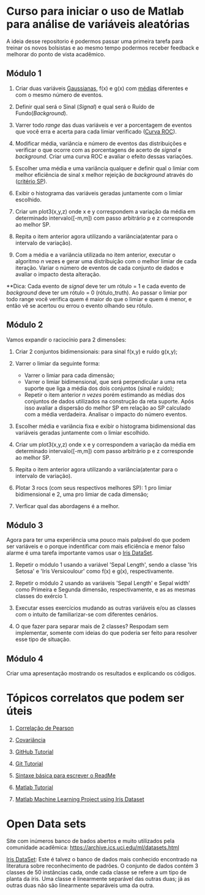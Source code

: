 # Curso para iniciar o uso de Matlab para análise de variáveis aleatórias

A ideia desse repositorio é podermos passar uma primeira tarefa para treinar os novos bolsistas e ao mesmo tempo podermos receber feedback e melhorar do ponto de vista acadêmico.

## Módulo 1 

1. Criar duas variáveis [Gaussianas](https://www.inf.ufsc.br/~andre.zibetti/probabilidade/normal.html), f(x) e g(x) com [médias](http://www.est.ufmg.br/~marcosop/est031/aulas/Capitulo_4_1.pdf) diferentes e com o mesmo número de eventos. 

2. Definir qual será o Sinal (*Signal*) e qual será o Ruído de Fundo(*Background*).

3. Varrer todo *range* das duas variáveis e ver a porcentagem de eventos que você erra e acerta para cada limiar verificado 
([Curva ROC](http://crsouza.com/2009/07/13/analise-de-poder-discriminativo-atraves-de-curvas-roc/)).

4. Modificar média, variância e número de eventos das distribuições e verificar o que ocorre com as porcentagens de acerto de *signal* e *background*. Criar uma curva ROC e avaliar o efeito dessas variações.

5. Escolher uma média e uma variância qualquer e definir qual o limiar com melhor eficiência de sinal x melhor rejeição de *background* através do ([critério SP](https://drive.google.com/file/d/1VifytdIoQkYvuBUzW5Ybgk0QH36XDAP3/view (Página 98))).

6. Exibir o histograma das variáveis geradas juntamente com o limiar escolhido.

7. Criar um plot3(x,y,z) onde x e y correspondem a variação da média em determinado intervalo([-m,m]) com passo arbitrário p e z corresponde ao melhor SP. 

8. Repita o item anterior agora utilizando a variância(atentar para o intervalo de variação).

9. Com a média e a variância utilizada no item anterior, executar o algoritmo *n* vezes e gerar uma distribuição com o melhor limiar de cada iteração. Variar o número de eventos de cada conjunto de dados e avaliar o impacto desta alteração.

**Dica: Cada evento de *signal* deve ter um rótulo = 1 e cada evento de *background* deve ter um rótulo = 0 (rótulo_truth). Ao passar o limiar por todo range você verifica quem é maior do que o limiar e quem é menor, e então vê se acertou ou errou o evento olhando seu rótulo.

## Módulo 2

Vamos expandir o raciocínio para 2 dimensões:

1. Criar 2 conjuntos bidimensionais: para sinal f(x,y) e ruído g(x,y);

2. Varrer o limiar da seguinte forma:
   - Varrer o limiar para cada dimensão;  
   - Varrer o limiar bidimensional, que será perpendicular a uma reta suporte que liga a média dos dois conjuntos (sinal e ruído);
   - Repetir o item anterior *n vezes* porém estimando as médias dos conjuntos de dados utilizados na construção da reta suporte. Após isso avaliar a dispersão do melhor SP em relação ao SP calculado com a média verdadeira. Analisar o impacto do número eventos.
   
3. Escolher média e variância fixa e exibir o histograma bidimensional das variáveis geradas juntamente com o limiar escolhido.

4. Criar um plot3(x,y,z) onde x e y correspondem a variação da média em determinado intervalo([-m,m]) com passo arbitrário p e z corresponde ao melhor SP. 

5. Repita o item anterior agora utilizando a variância(atentar para o intervalo de variação).

6.  Plotar 3 rocs (com seus respectivos melhores SP): 1 pro limiar bidimensional e 2, uma pro limiar de cada dimensão;

7.  Verficar qual das abordagens é a melhor.

## Módulo 3

Agora para ter uma experiência uma pouco mais palpável do que podem ser variáveis e o porque indentificar com mais eficiência e menor falso alarme é uma tarefa importante vamos usar o [Iris DataSet](https://archive.ics.uci.edu/ml/datasets/iris).

1. Repetir o módulo 1 usando a variável 'Sepal Length', sendo a classe 'Iris Setosa' e 'Iris Versicoulour' como f(x) e g(x), respectivamente.

2. Repetir o módulo 2 usando as variáveis 'Sepal Length' e Sepal width' como Primeira e Segunda dimensão, respectivamente, e as as mesmas classes do exércio 1.

3. Executar esses exercícios mudando as outras variáveis e/ou as classes com o intuito de familiarizar-se com diferentes cenários.

4. O que fazer para separar mais de 2 classes? Respodam sem implementar, somente com ideias do que poderia ser feito para resolver esse tipo de situação.

## Módulo 4

Criar uma apresentação mostrando os resultados e explicando os códigos.


# Tópicos correlatos que podem ser úteis

1. [Correlação de Pearson](https://www.inf.ufsc.br/~vera.carmo/Correlacao/Correlacao_Pearson_Spearman_Kendall.pdf)

2. [Covariância](http://www.portalaction.com.br/probabilidades/42-covariancia-e-coeficiente-de-correlacao)

3. [GitHub Tutorial](https://guides.github.com/activities/hello-world/)

4. [Git Tutorial](https://guides.github.com/introduction/git-handbook/)

5. [Sintaxe básica para escrever o ReadMe](https://help.github.com/en/articles/basic-writing-and-formatting-syntax)

6. [Matlab Tutorial](https://web.eecs.umich.edu/~aey/eecs451/matlab.pdf)

7. [Matlab Machine Learning Project using Iris Dataset](https://github.com/akulagrawal/ML-with-Matlab)

# Open Data sets

Site com inúmeros banco de bados abertos e muito utilizados pela comunidade acadêmica:
https://archive.ics.uci.edu/ml/datasets.html

[Iris DataSet](https://archive.ics.uci.edu/ml/datasets/iris): Este é talvez o banco de dados mais conhecido encontrado na literatura sobre reconhecimento de padrões. O conjunto de dados contém 3 classes de 50 instâncias cada, onde cada classe se refere a um tipo de planta da íris. Uma classe é linearmente separável das outras duas; já as outras duas não são linearmente separáveis uma da outra.

